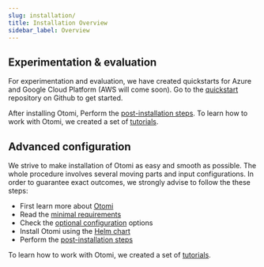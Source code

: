 ```yaml
---
slug: installation/
title: Installation Overview
sidebar_label: Overview
---
```


## Experimentation & evaluation

For experimentation and evaluation, we have created quickstarts for Azure and Google Cloud Platform (AWS will come soon). Go to the [quickstart](https://github.com/redkubes/quickstart) repository on Github to get started.

After installing Otomi, Perform the [post-installation steps](post-install). To learn how to work with Otomi, we created a set of [tutorials](/docs/tutorials/).

## Advanced configuration

We strive to make installation of Otomi as easy and smooth as possible. The whole procedure involves several moving parts and input configurations. In order to guarantee exact outcomes, we strongly advise to follow the these steps:

- First learn more about [Otomi](/about)
- Read the [minimal requirements](prerequisites)
- Check the [optional configuration](optional) options
- Install Otomi using the [Helm chart](chart)
- Perform the [post-installation steps](post-install)

To learn how to work with Otomi, we created a set of [tutorials](/docs/tutorials/).
